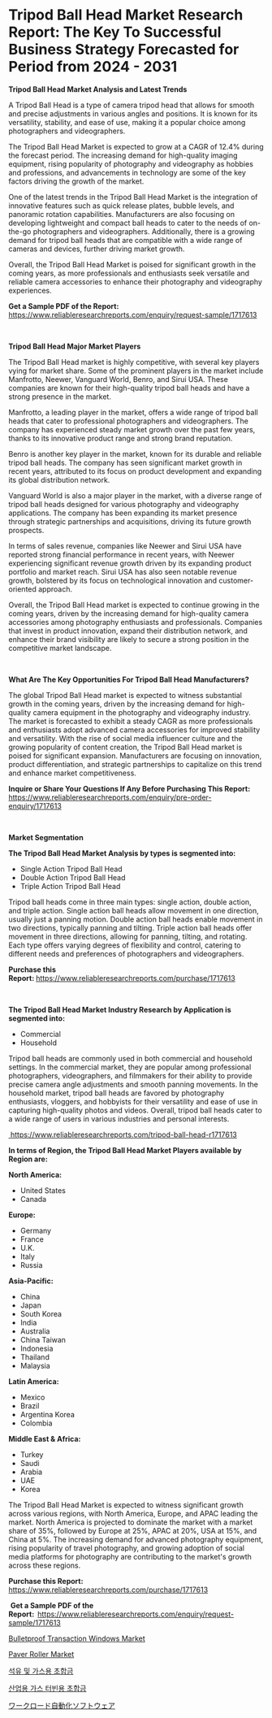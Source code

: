 <p><h1>Tripod Ball Head Market Research Report: The Key To Successful Business Strategy Forecasted for Period from 2024 - 2031</h1></p><p><strong>Tripod Ball Head Market Analysis and Latest Trends</strong></p>
<p><p>A Tripod Ball Head is a type of camera tripod head that allows for smooth and precise adjustments in various angles and positions. It is known for its versatility, stability, and ease of use, making it a popular choice among photographers and videographers.</p><p>The Tripod Ball Head Market is expected to grow at a CAGR of 12.4% during the forecast period. The increasing demand for high-quality imaging equipment, rising popularity of photography and videography as hobbies and professions, and advancements in technology are some of the key factors driving the growth of the market.</p><p>One of the latest trends in the Tripod Ball Head Market is the integration of innovative features such as quick release plates, bubble levels, and panoramic rotation capabilities. Manufacturers are also focusing on developing lightweight and compact ball heads to cater to the needs of on-the-go photographers and videographers. Additionally, there is a growing demand for tripod ball heads that are compatible with a wide range of cameras and devices, further driving market growth.</p><p>Overall, the Tripod Ball Head Market is poised for significant growth in the coming years, as more professionals and enthusiasts seek versatile and reliable camera accessories to enhance their photography and videography experiences.</p></p>
<p><strong>Get a Sample PDF of the Report:&nbsp;</strong> <a href="https://www.reliableresearchreports.com/enquiry/request-sample/1717613">https://www.reliableresearchreports.com/enquiry/request-sample/1717613</a></p>
<p>&nbsp;</p>
<p><strong>Tripod Ball Head Major Market Players</strong></p>
<p><p>The Tripod Ball Head market is highly competitive, with several key players vying for market share. Some of the prominent players in the market include Manfrotto, Neewer, Vanguard World, Benro, and Sirui USA. These companies are known for their high-quality tripod ball heads and have a strong presence in the market.</p><p>Manfrotto, a leading player in the market, offers a wide range of tripod ball heads that cater to professional photographers and videographers. The company has experienced steady market growth over the past few years, thanks to its innovative product range and strong brand reputation.</p><p>Benro is another key player in the market, known for its durable and reliable tripod ball heads. The company has seen significant market growth in recent years, attributed to its focus on product development and expanding its global distribution network.</p><p>Vanguard World is also a major player in the market, with a diverse range of tripod ball heads designed for various photography and videography applications. The company has been expanding its market presence through strategic partnerships and acquisitions, driving its future growth prospects.</p><p>In terms of sales revenue, companies like Neewer and Sirui USA have reported strong financial performance in recent years, with Neewer experiencing significant revenue growth driven by its expanding product portfolio and market reach. Sirui USA has also seen notable revenue growth, bolstered by its focus on technological innovation and customer-oriented approach.</p><p>Overall, the Tripod Ball Head market is expected to continue growing in the coming years, driven by the increasing demand for high-quality camera accessories among photography enthusiasts and professionals. Companies that invest in product innovation, expand their distribution network, and enhance their brand visibility are likely to secure a strong position in the competitive market landscape.</p></p>
<p>&nbsp;</p>
<p><strong>What Are The Key Opportunities For Tripod Ball Head Manufacturers?</strong></p>
<p><p>The global Tripod Ball Head market is expected to witness substantial growth in the coming years, driven by the increasing demand for high-quality camera equipment in the photography and videography industry. The market is forecasted to exhibit a steady CAGR as more professionals and enthusiasts adopt advanced camera accessories for improved stability and versatility. With the rise of social media influencer culture and the growing popularity of content creation, the Tripod Ball Head market is poised for significant expansion. Manufacturers are focusing on innovation, product differentiation, and strategic partnerships to capitalize on this trend and enhance market competitiveness.</p></p>
<p><strong>Inquire or Share Your Questions If Any Before Purchasing This Report:</strong> <a href="https://www.reliableresearchreports.com/enquiry/pre-order-enquiry/1717613">https://www.reliableresearchreports.com/enquiry/pre-order-enquiry/1717613</a></p>
<p>&nbsp;</p>
<p><strong>Market Segmentation</strong></p>
<p><strong>The Tripod Ball Head Market Analysis by types is segmented into:</strong></p>
<p><ul><li>Single Action Tripod Ball Head</li><li>Double Action Tripod Ball Head</li><li>Triple Action Tripod Ball Head</li></ul></p>
<p><p>Tripod ball heads come in three main types: single action, double action, and triple action. Single action ball heads allow movement in one direction, usually just a panning motion. Double action ball heads enable movement in two directions, typically panning and tilting. Triple action ball heads offer movement in three directions, allowing for panning, tilting, and rotating. Each type offers varying degrees of flexibility and control, catering to different needs and preferences of photographers and videographers.</p></p>
<p><strong>Purchase this Report:&nbsp;</strong><a href="https://www.reliableresearchreports.com/purchase/1717613">https://www.reliableresearchreports.com/purchase/1717613</a></p>
<p>&nbsp;</p>
<p><strong>The Tripod Ball Head Market Industry Research by Application is segmented into:</strong></p>
<p><ul><li>Commercial</li><li>Household</li></ul></p>
<p><p>Tripod ball heads are commonly used in both commercial and household settings. In the commercial market, they are popular among professional photographers, videographers, and filmmakers for their ability to provide precise camera angle adjustments and smooth panning movements. In the household market, tripod ball heads are favored by photography enthusiasts, vloggers, and hobbyists for their versatility and ease of use in capturing high-quality photos and videos. Overall, tripod ball heads cater to a wide range of users in various industries and personal interests.</p></p>
<p><a href="https://www.reliableresearchreports.com/tripod-ball-head-r1717613">&nbsp;https://www.reliableresearchreports.com/tripod-ball-head-r1717613</a></p>
<p><strong>In terms of Region, the Tripod Ball Head Market Players available by Region are:</strong></p>
<p>
    <p> <strong> North America: </strong>
        <ul>
            <li>United States</li>
            <li>Canada</li>
        </ul>
        </p> 
    <p> <strong> Europe: </strong>
        <ul>
            <li>Germany</li>
            <li>France</li>
            <li>U.K.</li>
            <li>Italy</li>
            <li>Russia</li>
        </ul>
        </p> 
    <p> <strong> Asia-Pacific: </strong>
        <ul>
            <li>China</li>
            <li>Japan</li>
            <li>South Korea</li>
            <li>India</li>
            <li>Australia</li>
            <li>China Taiwan</li>
            <li>Indonesia</li>
            <li>Thailand</li>
            <li>Malaysia</li>
        </ul>
        </p> 
    <p> <strong> Latin America: </strong>
        <ul>
            <li>Mexico</li>
            <li>Brazil</li>
            <li>Argentina Korea</li>
            <li>Colombia</li>
        </ul>
        </p> 
    <p> <strong> Middle East & Africa: </strong>
        <ul>
            <li>Turkey</li>
            <li>Saudi</li>
            <li>Arabia</li>
            <li>UAE</li>
            <li>Korea</li>
        </ul>
    </p>
    </p>
<p><p>The Tripod Ball Head Market is expected to witness significant growth across various regions, with North America, Europe, and APAC leading the market. North America is projected to dominate the market with a market share of 35%, followed by Europe at 25%, APAC at 20%, USA at 15%, and China at 5%. The increasing demand for advanced photography equipment, rising popularity of travel photography, and growing adoption of social media platforms for photography are contributing to the market's growth across these regions.</p></p>
<p><strong>Purchase this Report: </strong><a href="https://www.reliableresearchreports.com/purchase/1717613">https://www.reliableresearchreports.com/purchase/1717613</a></p>
<p>&nbsp;<strong>Get a Sample PDF of the Report:&nbsp;&nbsp;</strong><a href="https://www.reliableresearchreports.com/enquiry/request-sample/1717613">https://www.reliableresearchreports.com/enquiry/request-sample/1717613</a></p>
<p><strong></strong></p>
<p><p><a href="https://github.com/nafisalvee228/Market-Research-Report-List-1/blob/main/bulletproof-transaction-windows-market.md">Bulletproof Transaction Windows Market</a></p><p><a href="https://issuu.com/reportprime-2/docs/paver-roller-market-size-2030.pptx">Paver Roller Market</a></p><p><a href="https://github.com/bvubpqd5241630/Market-Research-Report-List-2/blob/main/9599829171471.md">석유 및 가스용 초합금</a></p><p><a href="https://github.com/ThomasElmes2022/Market-Research-Report-List-1/blob/main/6268962171470.md">산업용 가스 터빈용 초합금</a></p><p><a href="https://github.com/LizaHeller2023/Market-Research-Report-List-1/blob/main/7927568159834.md">ワークロード自動化ソフトウェア</a></p></p>